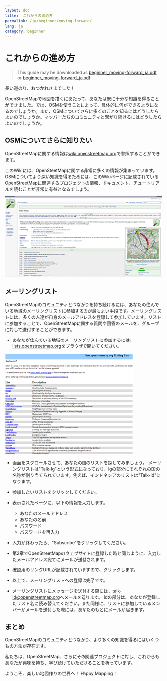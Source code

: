 ```yaml
---
layout: doc
title:  これからの進め方
permalink: /ja/beginner/moving-forward/
lang: ja
category: beginner
---
```


これからの進め方
========

> This guide may be downloaded as [beginner_moving-forward_ja.odt](/files/beginner_moving-forward_ja.odt) or [beginner_moving-forward_ja.pdf](/files/beginner_moving-forward_ja.pdf)  

長い道のり、おつかれさまでした！

OpenStreetMapで地図を描くにあたって、あなたは既に十分な知識を得ることができました。では、OSMを使うことによって、具体的に何ができるようになるのでしょうか。また、OSMについてさらに多くのことを知るにはどうしたらよいのでしょうか。マッパーたちのコミュニティと繋がり続けるにはどうしたらよいのでしょうか。

OSMについてさらに知りたい
---------------------

OpenStreetMapに関する情報は[wiki.openstreetmap.org](http://wiki.openstreetmap.org)で参照することができます。

このWikiには、OpenSteetMapに関する非常に多くの情報が集まっています。OSMについてより深い知識を得るためには、このWikiページに記載されているOpenStreetMapに関連するプロジェクトの情報、ドキュメント、チュートリアルを読むことが非常に有益となるでしょう。

![Wiki][]

<!-- also more info on this site once it is prepared -->

メーリングリスト
--------

OpenStreetMapのコミュニティとつながりを持ち続けるには、あなたの住んでいる地域のメーリングリストに参加するのが最もよい手段です。メーリングリストには、多くの人達が自身のメールアドレスを登録して参加しています。リストに参加することで、OpenStreetMapに関する質問や回答のメールを、グループに対して送付することができます。

-  あなたが住んでいる地域のメーリングリストに参加するには、[lists.openstreetmap.org](http://lists.openstreetmap.org)をブラウザで開いてください。        

![Mailing list][]

-   画面をスクロールさせて、あなたの国のリストを探してみましょう。
    メーリングリストは"Talk-lg"という形式になっており、lgの部分にそれぞれの国の名称が割り当てられています。例えば、インドネシアのリストは"Talk-id"になります。
-   参加したいリストをクリックしてください。
-   表示されたページに、以下の情報を入力します。

    -  あなたのメールアドレス
    -  あなたの名前
    -  パスワード
    -  パスワードを再入力

-   入力が終わったら、"Subscribe"をクリックしてください。
-   第2章でOpenStreetMapのウェブサイトに登録した時と同じように、入力したメールアドレス宛てにメールが送付されます。
-   確認用のリンクURLが記載されていますので、クリックします。
-   以上で、メーリングリストへの登録は完了です。
-   メーリングリストにメッセージを送付する際には、[talk-id@openstreetmap.org](mailto:talk-id@openstreetmap.org)へメールを送ります。
    idの部分は、あなたが登録したリスト名に読み替えてください。また同様に、リストに参加しているメンバーがメールを送付した際には、あなたのもとにメールが届きます。

<!-- maybe expand and put this back later
MapOSMatic
----------

その中の一つにMapOSMaticがあります。ブラウザから[maposmatic.org](http://maposmatic.org/)へアクセスしてみてください。MapOSMaticはシンプルなツールで、いくつか選択した地域を同時に表示することができます。対象地域の地図は、座標を表すマス目が生成時に重ねられ、さらに、地図に掲載されている地物の一覧が表示されます。

![MapOSMatic][]
-->


まとめ
---

OpenStreetMapのコミュニティとつながり、より多くの知識を得るにはいくつもの方法が存在ます。

私たちは、OpenStreetMap、さらにその関連プロジェクトに対し、これからもあなたが興味を持ち、学び続けていただけることを祈っています。

ようこそ、楽しい地図作りの世界へ！ Happy Mapping！

[MapOSMatic]: /images/jp/beginner/08_moving-forward/jp_beg_08_moving-forward_image00_maposmatic-homepage.png
[Wiki]: /images/jp/beginner/08_moving-forward/jp_beg_08_moving-forward_image01_osm-wiki.png
[Mailing list]: /images/jp/beginner/08_moving-forward/jp_beg_08_moving-forward_image02_osm-mailing-lists.png
